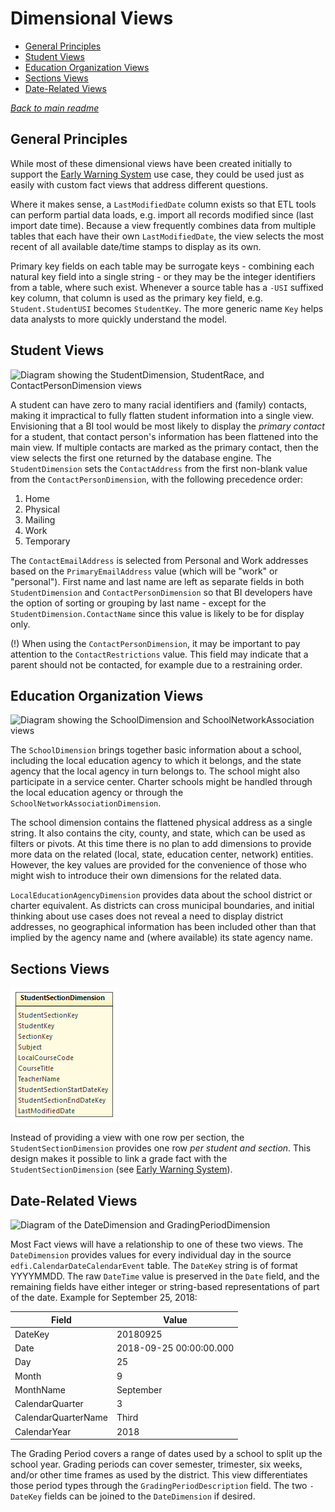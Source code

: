 # Dimensional Views

* [General Principles](#general-principles)
* [Student Views](#student-views)
* [Education Organization Views](#education-organization-views)
* [Sections Views](#section-views)
* [Date-Related Views](#date-related-views)

*[Back to main readme](../readme.md)*

## General Principles

While most of these dimensional views have been created initially to support the
[Early Warning System](early-warning-system.md) use case, they could be used
just as easily with custom fact views that address different questions.

Where it makes sense, a `LastModifiedDate` column exists so that ETL tools can
perform partial data loads, e.g. import all records modified since (last import
date time). Because a view frequently combines data from multiple tables that
each have their own `LastModifiedDate`, the view selects the most recent of all
available date/time stamps to display as its own.

Primary key fields on each table may be surrogate keys - combining each natural
key field into a single string - or they may be the integer identifiers from a
table, where such exist. Whenever a source table has a `-USI` suffixed key
column, that column is used as the primary key field, e.g. `Student.StudentUSI`
becomes `StudentKey`. The more generic name `Key` helps data analysts to more
quickly understand the model.

## Student Views

![Diagram showing the StudentDimension, StudentRace, and ContactPersonDimension
views](images/student-dimension.jpg)

A student can have zero to many racial identifiers and (family) contacts, making
it impractical to fully flatten student information into a single view.
Envisioning that a BI tool would be most likely to display the _primary contact_
for a student, that contact person's information has been flattened into the
main view. If multiple contacts are marked as the primary contact, then the view
selects the first one returned by the database engine. The `StudentDimension`
sets the `ContactAddress` from the first non-blank value from the
`ContactPersonDimension`, with the following precedence order:

1. Home
2. Physical
3. Mailing
4. Work
5. Temporary

The `ContactEmailAddress` is selected from Personal and Work addresses based on
the `PrimaryEmailAddress` value (which will be "work" or "personal"). First name
and last name are left as separate fields in both `StudentDimension` and
`ContactPersonDimension` so that BI developers have the option of sorting or
grouping by last name - except for the `StudentDimension.ContactName` since this
value is likely to be for display only.

(!) When using the `ContactPersonDimension`, it may be important to pay
attention to the `ContactRestrictions` value. This field may indicate that a
parent should not be contacted, for example due to a restraining order.

## Education Organization Views

![Diagram showing the SchoolDimension and SchoolNetworkAssociation
views](images/school-dimensions.jpg)

The `SchoolDimension` brings together basic information about a school,
including the local education agency to which it belongs, and the state agency
that the local agency in turn belongs to. The school might also participate in a
service center. Charter schools might be handled through the local education
agency or through the `SchoolNetworkAssociationDimension`.

The school dimension contains the flattened physical address as a single string.
It also contains the city, county, and state, which can be used as filters or
pivots. At this time there is no plan to add dimensions to provide more data on
the related (local, state, education center, network) entities. However, the key
values are provided for the convenience of those who might wish to introduce
their own dimensions for the related data.

`LocalEducationAgencyDimension` provides data about the school district or
charter equivalent. As districts can cross municipal boundaries, and initial
thinking about use cases does not reveal a need to display district addresses,
no geographical information has been included other than that implied by the
agency name and (where available) its state agency name.

## Sections Views

![Diagram of the StudentSectionDimension](images/student-section-dimension.jpg)

Instead of providing a view with one row per section, the
`StudentSectionDimension` provides one row _per student and section_. This
design makes it possible to link a grade fact with the `StudentSectionDimension`
(see [Early Warning System](early-warning-system.md)).

## Date-Related Views

![Diagram of the DateDimension and
GradingPeriodDimension](images/date-related-dimensions.jpg)

Most Fact views will have a relationship to one of these two views. The
`DateDimension` provides values for every individual day in the source
`edfi.CalendarDateCalendarEvent` table. The `DateKey` string is of format
YYYYMMDD. The raw `DateTime` value is preserved in the `Date` field, and the
remaining fields have either integer or string-based representations of part of
the date. Example for September 25, 2018:

| Field | Value |
| ----- | ----- |
| DateKey | 20180925 |
| Date | 2018-09-25 00:00:00.000|
| Day | 25 |
| Month | 9 |
| MonthName | September |
| CalendarQuarter | 3 |
| CalendarQuarterName | Third |
| CalendarYear | 2018 |

The Grading Period covers a range of dates used by a school to split up the
school year. Grading periods can cover semester, trimester, six weeks, and/or
other time frames as used by the district. This view differentiates those period
types through the `GradingPeriodDescription` field. The two `-DateKey` fields
can be joined to the `DateDimension` if desired.